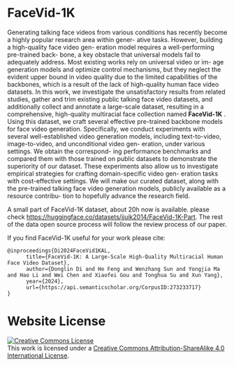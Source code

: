 # FaceVid-1K
Generating talking face videos from various conditions has
recently become a highly popular research area within gener-
ative tasks. However, building a high-quality face video gen-
eration model requires a well-performing pre-trained back-
bone, a key obstacle that universal models fail to adequately
address. Most existing works rely on universal video or im-
age generation models and optimize control mechanisms, but
they neglect the evident upper bound in video quality due to
the limited capabilities of the backbones, which is a result
of the lack of high-quality human face video datasets. In this
work, we investigate the unsatisfactory results from related
studies, gather and trim existing public talking face video
datasets, and additionally collect and annotate a large-scale
dataset, resulting in a comprehensive, high-quality multiracial
face collection named <b> FaceVid-1K</b> . Using this dataset, we
craft several effective pre-trained backbone models for face
video generation. Specifically, we conduct experiments with
several well-established video generation models, including
text-to-video, image-to-video, and unconditional video gen-
eration, under various settings. We obtain the correspond-
ing performance benchmarks and compared them with those
trained on public datasets to demonstrate the superiority of
our dataset. These experiments also allow us to investigate
empirical strategies for crafting domain-specific video gen-
eration tasks with cost-effective settings. We will make our
curated dataset, along with the pre-trained talking face video
generation models, publicly available as a resource contribu-
tion to hopefully advance the research field.

A small part of FaceVid-1K dataset, about 20h now is available. please check https://huggingface.co/datasets/jjuik2014/FaceVid-1K-Part. The rest of the data open source process will follow the review process of our paper. 

If you find FaceVid-1K useful for your work please cite:
```
@inproceedings{Di2024FaceVid1KAL,
      title={FaceVid-1K: A Large-Scale High-Quality Multiracial Human Face Video Dataset},
      author={Donglin Di and He Feng and Wenzhang Sun and Yongjia Ma and Hao Li and Wei Chen and Xiaofei Gou and Tonghua Su and Xun Yang},
      year={2024},
      url={https://api.semanticscholar.org/CorpusID:273233717}
}
```

# Website License
<a rel="license" href="http://creativecommons.org/licenses/by-sa/4.0/"><img alt="Creative Commons License" style="border-width:0" src="https://i.creativecommons.org/l/by-sa/4.0/88x31.png" /></a><br />This work is licensed under a <a rel="license" href="http://creativecommons.org/licenses/by-sa/4.0/">Creative Commons Attribution-ShareAlike 4.0 International License</a>.
